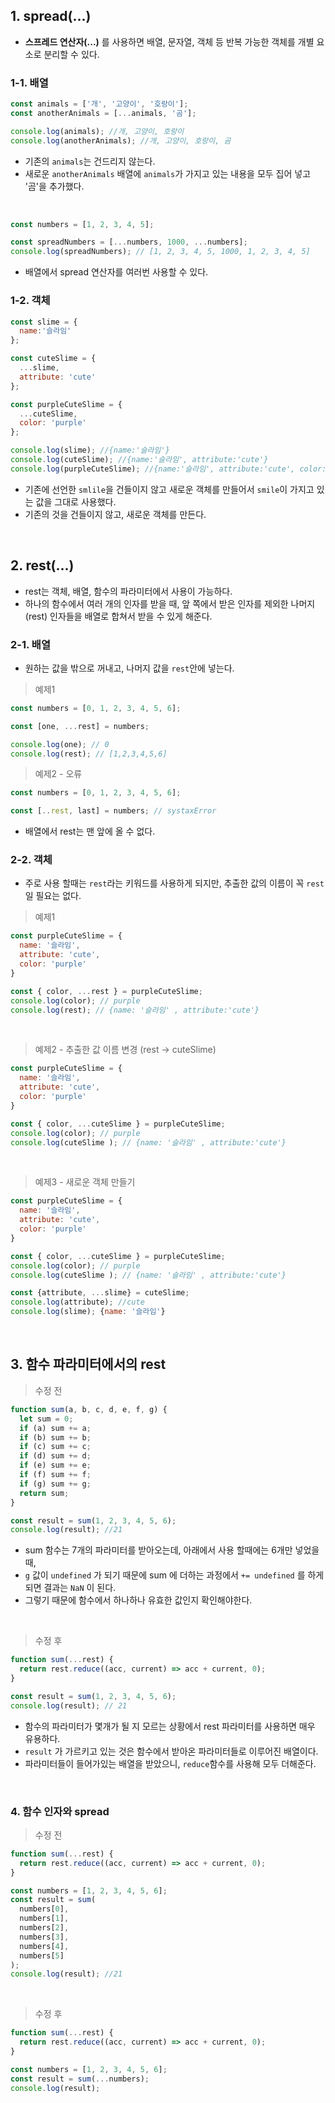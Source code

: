 ## 1. spread(...)
- **스프레드 연산자(...)** 를 사용하면 배열, 문자열, 객체 등 반복 가능한 객체를 개별 요소로 분리할 수 있다. 

### 1-1. 배열
```javascript
const animals = ['개', '고양이', '호랑이'];
const anotherAnimals = [...animals, '곰'];

console.log(animals); //개, 고양이, 호랑이
console.log(anotherAnimals); //개, 고양이, 호랑이, 곰

```
- 기존의 ```animals```는 건드리지 않는다. 
- 새로운 ```anotherAnimals``` 배열에 ```animals```가 가지고 있는 내용을 모두 집어 넣고 '곰'을 추가했다. 

<br>

```javascript
const numbers = [1, 2, 3, 4, 5];

const spreadNumbers = [...numbers, 1000, ...numbers];
console.log(spreadNumbers); // [1, 2, 3, 4, 5, 1000, 1, 2, 3, 4, 5]

```
- 배열에서 spread 연산자를 여러번 사용할 수 있다.


### 1-2. 객체
```javascript
const slime = {
  name:'슬라임'
};

const cuteSlime = {
  ...slime,
  attribute: 'cute'
};

const purpleCuteSlime = {
  ...cuteSlime,
  color: 'purple'
};

console.log(slime); //{name:'슬라임'}
console.log(cuteSlime); //{name:'슬라임', attribute:'cute'}
console.log(purpleCuteSlime); //{name:'슬라임', attribute:'cute', color:'purple'}

``` 
- 기존에 선언한 ```smlile```을 건들이지 않고 새로운 객체를 만들어서 ```smile```이 가지고 있는 값을 그대로 사용했다.
- 기존의 것을 건들이지 않고, 새로운 객체를 만든다. 

<br>

## 2. rest(...)
- rest는 객체, 배열, 함수의 파라미터에서 사용이 가능하다.
- 하나의 함수에서 여러 개의 인자를 받을 때, 앞 쪽에서 받은 인자를 제외한 나머지(rest) 인자들을 배열로 합쳐서 받을 수 있게 해준다.

### 2-1. 배열
- 원하는 값을 밖으로 꺼내고, 나머지 값을 ```rest```안에 넣는다.

> 예제1
```javascript
const numbers = [0, 1, 2, 3, 4, 5, 6];

const [one, ...rest] = numbers;

console.log(one); // 0
console.log(rest); // [1,2,3,4,5,6]


```

> 예제2 - 오류 
```javascript
const numbers = [0, 1, 2, 3, 4, 5, 6];

const [..rest, last] = numbers; // systaxError

```
- 배열에서 rest는 맨 앞에 올 수 없다. 


### 2-2. 객체
- 주로 사용 할때는 ```rest```라는 키워드를 사용하게 되지만, 추출한 값의 이름이 꼭 ```rest```일 필요는 없다. 

> 예제1
```javascript
const purpleCuteSlime = {
  name: '슬라임',
  attribute: 'cute',
  color: 'purple'
}

const { color, ...rest } = purpleCuteSlime;
console.log(color); // purple
console.log(rest); // {name: '슬라임' , attribute:'cute'}

```
<br>

> 예제2 - 추출한 값 이름 변경 (rest -> cuteSlime) 
```javascript
const purpleCuteSlime = {
  name: '슬라임',
  attribute: 'cute',
  color: 'purple'
}

const { color, ...cuteSlime } = purpleCuteSlime;
console.log(color); // purple
console.log(cuteSlime ); // {name: '슬라임' , attribute:'cute'}

```
<br> 

> 예제3 - 새로운 객체 만들기 
```javascript
const purpleCuteSlime = {
  name: '슬라임',
  attribute: 'cute',
  color: 'purple'
}

const { color, ...cuteSlime } = purpleCuteSlime;
console.log(color); // purple
console.log(cuteSlime ); // {name: '슬라임' , attribute:'cute'}

const {attribute, ...slime} = cuteSlime;
console.log(attribute); //cute
console.log(slime); {name: '슬라임'}

```
<br>

## 3. 함수 파라미터에서의 rest
> 수정 전
```javascript
function sum(a, b, c, d, e, f, g) {
  let sum = 0;
  if (a) sum += a;
  if (b) sum += b;
  if (c) sum += c;
  if (d) sum += d;
  if (e) sum += e;
  if (f) sum += f;
  if (g) sum += g;
  return sum;
}

const result = sum(1, 2, 3, 4, 5, 6);
console.log(result); //21

```
- sum 함수는 7개의 파라미터를 받아오는데, 아래에서 사용 할때에는 6개만 넣었을 때, 
- ```g``` 값이 ```undefined``` 가 되기 때문에 sum 에 더하는 과정에서 ```+= undefined``` 를 하게 되면 결과는 ```NaN``` 이 된다. 
- 그렇기 때문에 함수에서 하나하나 유효한 값인지 확인해야한다.

<br>

> 수정 후 
```javascript
function sum(...rest) {
  return rest.reduce((acc, current) => acc + current, 0);
}

const result = sum(1, 2, 3, 4, 5, 6);
console.log(result); // 21

```
- 함수의 파라미터가 몇개가 될 지 모르는 상황에서 rest 파라미터를 사용하면 매우 유용하다. 
- ```result``` 가 가르키고 있는 것은 함수에서 받아온 파라미터들로 이루어진 배열이다.
- 파라미터들이 들어가있는 배열을 받았으니, ```reduce```함수를 사용해 모두 더해준다. 

<br> 

### 4. 함수 인자와 spread
> 수정 전 
```javascript
function sum(...rest) {
  return rest.reduce((acc, current) => acc + current, 0);
}

const numbers = [1, 2, 3, 4, 5, 6];
const result = sum(
  numbers[0],
  numbers[1],
  numbers[2],
  numbers[3],
  numbers[4],
  numbers[5]
);
console.log(result); //21

```

<br>

> 수정 후 
```javascript
function sum(...rest) {
  return rest.reduce((acc, current) => acc + current, 0);
}

const numbers = [1, 2, 3, 4, 5, 6];
const result = sum(...numbers);
console.log(result);

```






